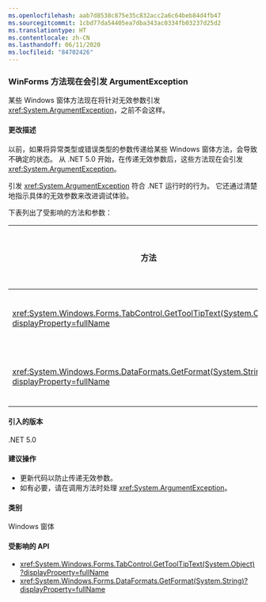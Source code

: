 ```yaml
---
ms.openlocfilehash: aab7d8538c875e35c832acc2a6c64beb84d4fb47
ms.sourcegitcommit: 1cbd77da54405ea7dba343ac0334fb03237d25d2
ms.translationtype: HT
ms.contentlocale: zh-CN
ms.lasthandoff: 06/11/2020
ms.locfileid: "84702426"
---
```

### <a name="winforms-methods-now-throw-argumentexception"></a>WinForms 方法现在会引发 ArgumentException

某些 Windows 窗体方法现在将针对无效参数引发 <xref:System.ArgumentException>，之前不会这样。

#### <a name="change-description"></a>更改描述

以前，如果将异常类型或错误类型的参数传递给某些 Windows 窗体方法，会导致不确定的状态。 从 .NET 5.0 开始，在传递无效参数后，这些方法现在会引发 <xref:System.ArgumentException>。

引发 <xref:System.ArgumentException> 符合 .NET 运行时的行为。 它还通过清楚地指示具体的无效参数来改进调试体验。

下表列出了受影响的方法和参数：

| 方法 | 参数名称 | 条件 | 新增的版本 |
|-|-|-|-|
| <xref:System.Windows.Forms.TabControl.GetToolTipText(System.Object)?displayProperty=fullName> | `item` | 参数不属于 <xref:System.Windows.Forms.TabPage> 类型。 | 5.0 预览版 1 |
| <xref:System.Windows.Forms.DataFormats.GetFormat(System.String)?displayProperty=fullName> | `format` | 参数为 `null`、<xref:System.String.Empty?displayProperty=nameWithType> 或空格。 | 5.0 预览版 5 |

#### <a name="version-introduced"></a>引入的版本

.NET 5.0

#### <a name="recommended-action"></a>建议操作

- 更新代码以防止传递无效参数。
- 如有必要，请在调用方法时处理 <xref:System.ArgumentException>。

#### <a name="category"></a>类别

Windows 窗体

#### <a name="affected-apis"></a>受影响的 API

- <xref:System.Windows.Forms.TabControl.GetToolTipText(System.Object)?displayProperty=fullName>
- <xref:System.Windows.Forms.DataFormats.GetFormat(System.String)?displayProperty=fullName>

<!-- 

#### Affected APIs

- `M:System.Windows.Forms.TabControl.GetToolTipText(System.Object)`
- `M:System.Windows.Forms.DataFormats.GetFormat(System.String)`

-->
